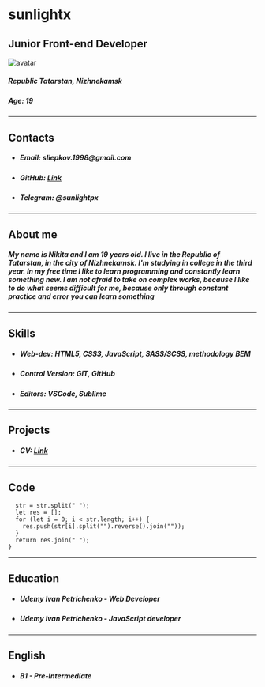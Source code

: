 # sunlightx
## Junior Front-end Developer
![avatar](https://i.pinimg.com/474x/ff/f9/3a/fff93a6886f5644468c275034258b0b9.jpg)
##### _Republic Tatarstan, Nizhnekamsk_
##### _Age: 19_

---

## Contacts

* ##### _Email: sliepkov.1998@gmail.com_
* ##### _GitHub: [Link](https://github.com/sunlightx)_
* ##### _Telegram: @sunlightpx_

---

## About me

##### _My name is Nikita and I am 19 years old. I live in the Republic of Tatarstan, in the city of Nizhnekamsk. I'm studying in college in the third year. In my free time I like to learn programming and constantly learn something new. I am not afraid to take on complex works, because I like to do what seems difficult for me, because only through constant practice and error you can learn something_

---

## Skills

* ##### _Web-dev: HTML5, CSS3, JavaScript, SASS/SCSS, methodology BEM_
* ##### _Control Version: GIT, GitHub_
* ##### _Editors: VSCode, Sublime_

---

## Projects

* ##### _CV: [Link](https://sunlightx.github.io/rsschool-cv/cv)_

---

## Code 

```function reverseWords(str) {  
  str = str.split(" ");  
  let res = [];  
  for (let i = 0; i < str.length; i++) {  
    res.push(str[i].split("").reverse().join(""));  
  }  
  return res.join(" ");  
}
```

---

## Education

* ##### _Udemy Ivan Petrichenko - Web Developer_
* ##### _Udemy Ivan Petrichenko - JavaScript developer_

---

## English

* ##### _B1 - Pre-Intermediate_